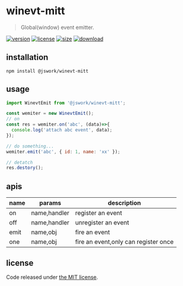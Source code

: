 # winevt-mitt
> Global(window) event emitter.

[![version][version-image]][version-url]
[![license][license-image]][license-url]
[![size][size-image]][size-url]
[![download][download-image]][download-url]

## installation
```shell
npm install @jswork/winevt-mitt
```

## usage
```js
import WinevtEmit from '@jswork/winevt-mitt';

const wemiter = new WinevtEmit();
// on
const res = wemiter.on('abc', (data)=>{
  console.log('attach abc event', data);
});

// do something...
wemiter.emit('abc', { id: 1, name: 'xx' });

// detatch
res.destory();
```

## apis
| name | params       | description                          |
| ---- | ------------ | ------------------------------------ |
| on   | name,handler | register an event                    |
| off  | name,handler | unregister an event                  |
| emit | name,obj     | fire an event                        |
| one  | name,obj     | fire an event,only can register once |

## license
Code released under [the MIT license](https://github.com/afeiship/winevt-mitt/blob/master/LICENSE.txt).

[version-image]: https://img.shields.io/npm/v/@jswork/winevt-mitt
[version-url]: https://npmjs.org/package/@jswork/winevt-mitt

[license-image]: https://img.shields.io/npm/l/@jswork/winevt-mitt
[license-url]: https://github.com/afeiship/winevt-mitt/blob/master/LICENSE.txt

[size-image]: https://img.shields.io/bundlephobia/minzip/@jswork/winevt-mitt
[size-url]: https://github.com/afeiship/winevt-mitt/blob/master/dist/winevt-mitt.min.js

[download-image]: https://img.shields.io/npm/dm/@jswork/winevt-mitt
[download-url]: https://www.npmjs.com/package/@jswork/winevt-mitt
